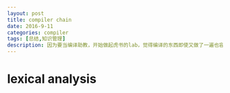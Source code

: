 ```yaml
---
layout: post
title: compiler chain
date: 2016-9-11
categories: compiler
tags: [总结,知识管理]
description: 因为要当编译助教，开始做起虎书的lab，觉得编译的东西即使又做了一遍也容易忘，还是把关键概念记下来，以方便以后查阅。
---
```


# lexical analysis

